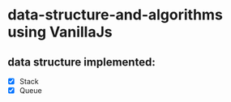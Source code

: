 # data-structure-and-algorithms using VanillaJs

## data structure implemented:

- [x] Stack
- [x] Queue
